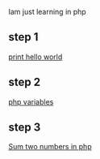 Iam just learning in php

## step 1
[print hello world](https://github.com/SHANIBCK/php-learning/blob/main/print.php)
## step 2
[ php variables ](https://github.com/SHANIBCK/php-learning/blob/main/variables.php)
## step 3
[ Sum two numbers in php ](https://github.com/SHANIBCK/php-learning/blob/main/sum.php)

